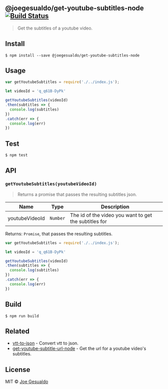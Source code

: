 ## @joegesualdo/get-youtube-subtitles-node [![Build Status](https://travis-ci.org/joegesualdo/get-youtube-subtitles-node.svg?branch=master)](https://travis-ci.org/joegesualdo/get-youtube-subtitles-node)
> Get the subtitles of a youtube video.

## Install
```
$ npm install --save @joegesualdo/get-youtube-subtitles-node 
```

## Usage
```javascript
var getYoutubeSubtitles = require('./../index.js');

let videoId = 'q_q61B-DyPk'

getYoutubeSubtitles(videoId)
.then(subtitles => {
  console.log(subtitles)
})
.catch(err => {
  console.log(err)
})
```

## Test
```
$ npm test
```
## API
### `getYoutubeSubtitles(youtubeVideoId)`
> Returns a promise that passes the resulting subtitles json.

| Name | Type | Description |
|------|------|-------------|
| youtubeVideoId | `Number` | The id of the video you want to get the subtitles for |

Returns: `Promise`, that passes the resulting subtitles.

```javascript
var getYoutubeSubtitles = require('./../index.js');

let videoId = 'q_q61B-DyPk'

getYoutubeSubtitles(videoId)
.then(subtitles => {
  console.log(subtitles)
})
.catch(err => {
  console.log(err)
})
```

## Build
```
$ npm run build
```

## Related
- [vtt-to-json](https://github.com/joegesualdo/vtt-to-json) - Convert vtt to json.
- [get-youtube-subtitle-url-node](https://github.com/joegesualdo/get-youtube-subtitle-url-node) - Get the url for a youtube video's subtitles.

## License
MIT © [Joe Gesualdo]()
